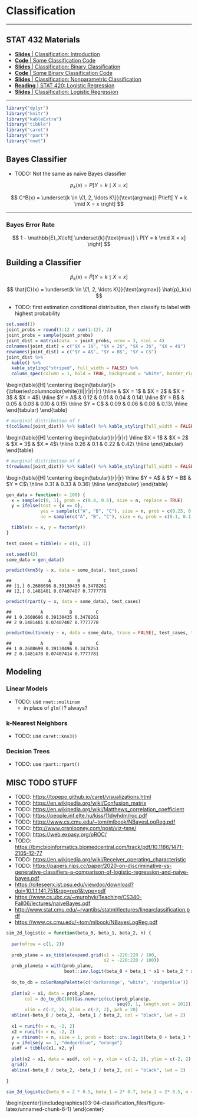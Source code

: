 # Classification

***

## STAT 432 Materials

- [**Slides** | Classification: Introduction](https://fall-2019.stat432.org/slides/classification.pdf)
- [**Code** | Some Classification Code](https://fall-2019.stat432.org/misc/some-class-code-for-class.R)
- [**Slides** | Classification: Binary Classification](https://fall-2019.stat432.org/slides/binary-classification.pdf)
- [**Code** | Some Binary Classification Code](https://fall-2019.stat432.org/misc/some-binary-class-code-for-class.R)
- [**Slides** | Classification: Nonparametric Classification](https://fall-2019.stat432.org/slides/nonparametric-classification.pdf)
- [**Reading** | STAT 420: Logistic Regression](https://daviddalpiaz.github.io/appliedstats/logistic-regression.html)
- [**Slides** | Classification: Logistic Regression](https://fall-2019.stat432.org/slides/logistic-regression.pdf)

***




```r
library("dplyr")
library("knitr")
library("kableExtra")
library("tibble")
library("caret")
library("rpart")
library("nnet")
```

## Bayes Classifier

- TODO: Not the same as naïve Bayes classifier

$$
p_k(x) = P\left[ Y = k \mid X = x \right]
$$

$$
C^B(x) = \underset{k \in \{1, 2, \ldots K\}}{\text{argmax}} P\left[ Y = k \mid X = x \right]
$$

***

### Bayes Error Rate

$$
1 - \mathbb{E}_X\left[ \underset{k}{\text{max}} \ P[Y = k \mid X = x] \right]
$$



## Building a Classifier

$$
\hat{p}_k(x) = \hat{P}\left[ Y = k \mid X = x \right]
$$

$$
\hat{C}(x) = \underset{k \in \{1, 2, \ldots K\}}{\text{argmax}} \hat{p}_k(x)
$$

- TODO: first estimation conditional distribution, then classify to label with highest probability


```r
set.seed(1)
joint_probs = round(1:12 / sum(1:12), 2)
joint_probs = sample(joint_probs)
joint_dist = matrix(data  = joint_probs, nrow = 3, ncol = 4)
colnames(joint_dist) = c("$X = 1$", "$X = 2$", "$X = 3$", "$X = 4$")
rownames(joint_dist) = c("$Y = A$", "$Y = B$", "$Y = C$")
joint_dist %>% 
  kable() %>% 
  kable_styling("striped", full_width = FALSE) %>% 
  column_spec(column = 1, bold = TRUE, background = "white", border_right = TRUE)
```

\begin{table}[H]
\centering
\begin{tabular}{>{\bfseries\columncolor{white}}l||r|r|r|r}
\hline
  & \$X = 1\$ & \$X = 2\$ & \$X = 3\$ & \$X = 4\$\\
\hline
\$Y = A\$ & 0.12 & 0.01 & 0.04 & 0.14\\
\hline
\$Y = B\$ & 0.05 & 0.03 & 0.10 & 0.15\\
\hline
\$Y = C\$ & 0.09 & 0.06 & 0.08 & 0.13\\
\hline
\end{tabular}
\end{table}


```r
# marginal distribution of Y
t(colSums(joint_dist)) %>% kable() %>% kable_styling(full_width = FALSE)
```

\begin{table}[H]
\centering
\begin{tabular}{r|r|r|r}
\hline
\$X = 1\$ & \$X = 2\$ & \$X = 3\$ & \$X = 4\$\\
\hline
0.26 & 0.1 & 0.22 & 0.42\\
\hline
\end{tabular}
\end{table}

```r
# marginal distribution of X
t(rowSums(joint_dist)) %>% kable() %>% kable_styling(full_width = FALSE)
```

\begin{table}[H]
\centering
\begin{tabular}{r|r|r}
\hline
\$Y = A\$ & \$Y = B\$ & \$Y = C\$\\
\hline
0.31 & 0.33 & 0.36\\
\hline
\end{tabular}
\end{table}


```r
gen_data = function(n = 100) {
  x = sample(c(0, 1), prob = c(0.4, 0.6), size = n, replace = TRUE)
  y = ifelse(test = {x == 0},
             yes = sample(c("A", "B", "C"), size = n, prob = c(0.25, 0.50, 0.25), replace = TRUE),
             no = sample(c("A", "B", "C"), size = n, prob = c(0.1, 0.1, 0.4) / 0.6, replace = TRUE))

  tibble(x = x, y = factor(y))
}

test_cases = tibble(x = c(0, 1))

set.seed(42)
some_data = gen_data()

predict(knn3(y ~ x, data = some_data), test_cases)
```

```
##              A          B         C
## [1,] 0.2608696 0.39130435 0.3478261
## [2,] 0.1481481 0.07407407 0.7777778
```

```r
predict(rpart(y ~ x, data = some_data), test_cases)
```

```
##           A          B         C
## 1 0.2608696 0.39130435 0.3478261
## 2 0.1481481 0.07407407 0.7777778
```

```r
predict(multinom(y ~ x, data = some_data, trace = FALSE), test_cases, type = "prob")
```

```
##           A          B         C
## 1 0.2608699 0.39130496 0.3478251
## 2 0.1481478 0.07407414 0.7777781
```

## Modeling

### Linear Models

- TODO: use `nnet::multinom`
    - in place of `glm()`? always?

### k-Nearest Neighbors

- TODO: use `caret::knn3()`

### Decision Trees

- TODO: use `rpart::rpart()`











## MISC TODO STUFF

- TODO: https://topepo.github.io/caret/visualizations.html
- TODO: https://en.wikipedia.org/wiki/Confusion_matrix
- TODO: https://en.wikipedia.org/wiki/Matthews_correlation_coefficient
- TODO: https://people.inf.elte.hu/kiss/11dwhdm/roc.pdf
- TODO: https://www.cs.cmu.edu/~tom/mlbook/NBayesLogReg.pdf
- TODO: http://www.oranlooney.com/post/viz-tsne/
- TODO: https://web.expasy.org/pROC/
- TODO: https://bmcbioinformatics.biomedcentral.com/track/pdf/10.1186/1471-2105-12-77
- TODO: https://en.wikipedia.org/wiki/Receiver_operating_characteristic
- TODO: https://papers.nips.cc/paper/2020-on-discriminative-vs-generative-classifiers-a-comparison-of-logistic-regression-and-naive-bayes.pdf
- https://citeseerx.ist.psu.edu/viewdoc/download?doi=10.1.1.141.751&rep=rep1&type=pdf
- https://www.cs.ubc.ca/~murphyk/Teaching/CS340-Fall06/lectures/naiveBayes.pdf
- http://www.stat.cmu.edu/~ryantibs/statml/lectures/linearclassification.pdf
- https://www.cs.cmu.edu/~tom/mlbook/NBayesLogReg.pdf





```r
sim_2d_logistic = function(beta_0, beta_1, beta_2, n) {
  
  par(mfrow = c(1, 2))
  
  prob_plane = as_tibble(expand.grid(x1 = -220:220 / 100, 
                                     x2 = -220:220 / 100))
  prob_plane$p = with(prob_plane, 
                      boot::inv.logit(beta_0 + beta_1 * x1 + beta_2 * x2))
  
  do_to_db = colorRampPalette(c('darkorange', "white", 'dodgerblue'))
  
  plot(x2 ~ x1, data = prob_plane, 
       col = do_to_db(100)[as.numeric(cut(prob_plane$p, 
                                          seq(0, 1, length.out = 101)))],
       xlim = c(-2, 2), ylim = c(-2, 2), pch = 20)
  abline(-beta_0 / beta_2, -beta_1 / beta_2, col = "black", lwd = 2)
  
  x1 = runif(n = n, -2, 2)
  x2 = runif(n = n, -2, 2)
  y = rbinom(n = n, size = 1, prob = boot::inv.logit(beta_0 + beta_1 * x1 + beta_2 * x2))
  y = ifelse(y == 1, "dodgerblue", "orange")
  asdf = tibble(x1, x2, y)
  
  plot(x2 ~ x1, data = asdf, col = y, xlim = c(-2, 2), ylim = c(-2, 2), pch = 20)
  grid()
  abline(-beta_0 / beta_2, -beta_1 / beta_2, col = "black", lwd = 2)
  
}

sim_2d_logistic(beta_0 = 2 * 0.5, beta_1 = 2* 0.7, beta_2 = 2* 0.5, n = 100)
```



\begin{center}\includegraphics{03-04-classification_files/figure-latex/unnamed-chunk-6-1} \end{center}
